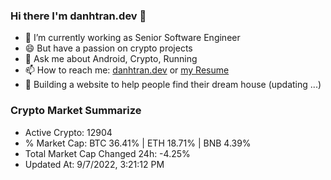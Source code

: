 ### Hi there I'm danhtran.dev 👋

- 🔭 I’m currently working as Senior Software Engineer
- 😄 But have a passion on crypto projects
- 💬 Ask me about Android, Crypto, Running 
- 📫 How to reach me: <a href="https://danhtran.dev" target="_blank">danhtran.dev</a> or <a href="Developer-Resume.pdf" target="_blank">my Resume</a>
- 🌱 Building a website to help people find their dream house (updating ...)

### Crypto Market Summarize
- Active Crypto: 12904
- % Market Cap: BTC 36.41% | ETH 18.71% | BNB 4.39%
- Total Market Cap Changed 24h: -4.25%
- Updated At: 9/7/2022, 3:21:12 PM
